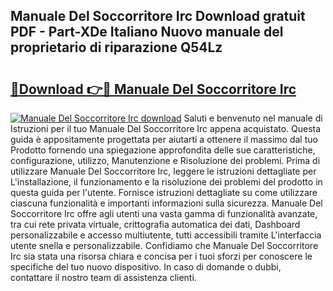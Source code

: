 ## Manuale Del Soccorritore Irc Download gratuit PDF - Part-XDe Italiano Nuovo manuale del proprietario di riparazione Q54Lz

# <h2><a href="http://dffk0f.blite.top/?on=Manuale+Del+Soccorritore+Irc">🔗Download 👉🔴 Manuale Del Soccorritore Irc</a></h2>

[![Manuale Del Soccorritore Irc download](https://i.imgur.com/lujVjoI.png)](http://dffk0f.blite.top/?on=Manuale+Del+Soccorritore+Irc)
Saluti e benvenuto nel manuale di Istruzioni per il tuo Manuale Del Soccorritore Irc appena acquistato. Questa guida è appositamente progettata per aiutarti a ottenere il massimo dal tuo Prodotto fornendo una spiegazione approfondita delle sue caratteristiche, configurazione, utilizzo, Manutenzione e Risoluzione dei problemi. Prima di utilizzare Manuale Del Soccorritore Irc, leggere le istruzioni dettagliate per L'installazione, il funzionamento e la risoluzione dei problemi del prodotto in questa guida per l'utente. Fornisce istruzioni dettagliate su come utilizzare ciascuna funzionalità e importanti informazioni sulla sicurezza. Manuale Del Soccorritore Irc offre agli utenti una vasta gamma di funzionalità avanzate, tra cui rete privata virtuale, crittografia automatica dei dati, Dashboard personalizzabile e accesso multiutente, tutti accessibili tramite L'interfaccia utente snella e personalizzabile. Confidiamo che Manuale Del Soccorritore Irc sia stata una risorsa chiara e concisa per i tuoi sforzi per conoscere le specifiche del tuo nuovo dispositivo. In caso di domande o dubbi, contattare il nostro team di assistenza clienti.
